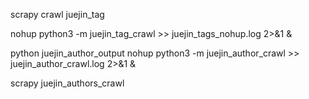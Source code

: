 scrapy crawl juejin_tag

nohup python3 -m juejin_tag_crawl >> juejin_tags_nohup.log 2>&1 &

python juejin_author_output
nohup python3 -m juejin_author_crawl >> juejin_author_crawl.log 2>&1 &

scrapy juejin_authors_crawl
